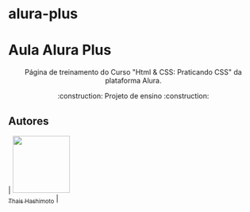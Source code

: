 # alura-plus

<h1 aling="center"> Aula Alura Plus</h1>
<p align="center">
Página de treinamento do Curso "Html & CSS: Praticando CSS" da plataforma Alura.
</p>

<p align="center">:construction: Projeto de ensino  :construction:</p>

## Autores

| [<img src="https://avatars.githubusercontent.com/u/81257251?v=4" width=115><br><sub>Thais Hashimoto</sub>](https://github.com/tayxoca) | 